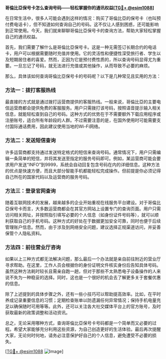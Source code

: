 **哥倫比亞保号卡怎么查询号码——轻松掌握你的通讯权益[[TG💪+ @esim1088](https://t.me/s/esim1088)]**

在日常生活中，很多人可能会遇到这样的情况：购买了哥倫比亞的保号卡（也叫预付费电话卡），但不知道如何查询自己的号码。这不仅让人感到困惑，还可能影响到正常使用。今天，我们就来聊聊哥倫比亞保号卡的查询方法，帮助大家轻松掌握自己的通讯权益。

首先，我们需要了解什么是哥倫比亞保号卡。这是一种无需签订长期合约的电话卡，用户可以根据需要随时充值并使用。它的灵活性和便捷性深受旅行者、学生以及短期居住者的喜爱。然而，正因为它是预付费性质的，所以查询号码显得尤为重要。一旦忘记了号码，就无法进行充值或其他操作，从而导致不必要的麻烦。

那么，具体该如何查询哥倫比亞保号卡的号码呢？以下是几种常见且实用的方法：

### 方法一：拨打客服热线
最直接的方式就是通过拨打运营商提供的客服热线。一般来说，哥倫比亞的主要电信运营商都会提供免费的客服服务。用户只需拨打该号码，按照语音提示输入相关信息，就能轻松查到自己的号码。这种方式的优势在于不需要额外下载应用程序或注册账号，适合所有年龄段的人群。不过需要注意的是，在国外使用时可能需要支付国际通话费用，因此建议使用当地的Wi-Fi网络。

### 方法二：发送短信查询
许多运营商都支持通过发送特定格式的短信来查询号码。通常情况下，用户只需编辑一条简单的短信，并将其发送至指定的服务号码即可。例如，某运营商可能会要求用户发送“INFO”到9999，系统会自动回复包含号码在内的详细信息。这种方法的优点是快速方便，而且大部分智能手机都能轻松完成操作。但前提是你必须记得自己所在的国家代码以及运营商的服务号码。

### 方法三：登录官网查询
随着互联网技术的发展，越来越多的企业开始重视在线服务平台建设。对于哥倫比亞保号卡而言，大多数运营商都会在其官方网站上设置专门的查询页面。用户只需访问相关网址，并按照指引填写必要的个人信息（如身份证件号码等），就可以顺利获取自己的手机号码。这种方式的好处在于数据更加安全可靠，同时也便于后续管理账户信息。然而，由于涉及到网络安全问题，建议选择正规渠道访问，并妥善保管个人隐私资料。

### 方法四：前往营业厅咨询
如果以上三种方式都无法解决问题，那么最后一个办法就是亲自前往附近的营业厅寻求帮助。在这里，工作人员会根据你的身份证明文件核实身份后告知具体号码。虽然这种方法耗时较长且需亲自跑一趟，但对于那些不太熟悉电子设备操作的人来说不失为一种稳妥的选择。同时，这也是一个很好的机会去了解更多关于套餐优惠的信息。

除了上述提到的具体步骤之外，还有一些小技巧可以帮助提高效率。比如，在平时养成记录重要信息的习惯；定期检查账单以防遗漏任何异常情况；保持手机电量充足以确保随时可用等等。此外，还可以关注各大社交媒体平台上的官方账号，及时获取最新的政策调整和活动资讯。

总之，无论采用哪种方式，查询哥倫比亞保号卡号码都是一个简单而又必要的过程。希望大家能够充分利用这些资源，为自己创造更好的生活体验。最后再次提醒大家，无论何时何地，请务必注意保护好自己的个人信息，避免遭受不必要的损失。

[[TG💪+ @esim1088](https://t.me/s/esim1088) ![Image](https://i.postimg.cc/4NQfJmqS/Snipaste-2025-05-13-00-14-12.png)]